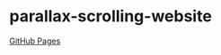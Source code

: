 # parallax-scrolling-website

[GitHub Pages](https://js-ninjann.github.io/parallax-scrolling-website/)
